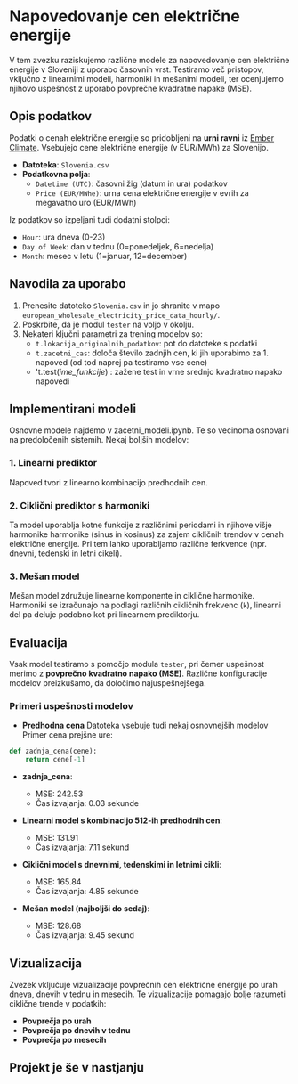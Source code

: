 # Napovedovanje cen električne energije

V tem zvezku raziskujemo različne modele za napovedovanje cen električne energije v Sloveniji z uporabo časovnih vrst. Testiramo več pristopov, vključno z linearnimi modeli, harmoniki in mešanimi modeli, ter ocenjujemo njihovo uspešnost z uporabo povprečne kvadratne napake (MSE).

## Opis podatkov

Podatki o cenah električne energije so pridobljeni na **urni ravni** iz [Ember Climate](https://ember-climate.org/data-catalogue/european-wholesale-electricity-price-data/). Vsebujejo cene električne energije (v EUR/MWh) za Slovenijo.

- **Datoteka**: `Slovenia.csv`
- **Podatkovna polja**:
  - `Datetime (UTC)`: časovni žig (datum in ura) podatkov
  - `Price (EUR/MWhe)`: urna cena električne energije v evrih za megavatno uro (EUR/MWh)
  
Iz podatkov so izpeljani tudi dodatni stolpci:
- `Hour`: ura dneva (0-23)
- `Day of Week`: dan v tednu (0=ponedeljek, 6=nedelja)
- `Month`: mesec v letu (1=januar, 12=december)

## Navodila za uporabo

1. Prenesite datoteko `Slovenia.csv` in jo shranite v mapo `european_wholesale_electricity_price_data_hourly/`.
2. Poskrbite, da je modul `tester` na voljo v okolju.
3. Nekateri ključni parametri za trening modelov so:
   - `t.lokacija_originalnih_podatkov`: pot do datoteke s podatki
   - `t.zacetni_cas`: določa število zadnjih cen, ki jih uporabimo za 1. napoved (od tod naprej pa testiramo vse cene)
   - 't.test(*ime_funkcije*) : zažene test in vrne srednjo kvadratno napako napovedi

## Implementirani modeli

Osnovne modele najdemo v zacetni_modeli.ipynb. Te so vecinoma osnovani na predoločenih sistemih. Nekaj boljših modelov:

### 1. Linearni prediktor
Napoved tvori z linearno kombinacijo predhodnih cen.

### 2. Ciklični prediktor s harmoniki
Ta model uporablja kotne funkcije z različnimi periodami in njihove višje harmonike harmonike (sinus in kosinus) za zajem cikličnih trendov v cenah električne energije. Pri tem lahko uporabljamo različne ferkvence (npr. dnevni, tedenski in letni cikeli).

### 3. Mešan model
Mešan model združuje linearne komponente in ciklične harmonike. Harmoniki se izračunajo na podlagi različnih cikličnih frekvenc (`k`), linearni del pa deluje podobno kot pri linearnem prediktorju.

## Evaluacija

Vsak model testiramo s pomočjo modula `tester`, pri čemer uspešnost merimo z **povprečno kvadratno napako (MSE)**. Različne konfiguracije modelov preizkušamo, da določimo najuspešnejšega.

### Primeri uspešnosti modelov

- **Predhodna cena**
Datoteka vsebuje tudi nekaj osnovnejših modelov Primer cena prejšne ure:

```python
def zadnja_cena(cene):
    return cene[-1]
```

- **zadnja_cena**:
  - MSE: 242.53
  - Čas izvajanja: 0.03 sekunde


- **Linearni model s kombinacijo 512-ih predhodnih cen**: 
  - MSE: 131.91
  - Čas izvajanja: 7.11 sekund

- **Ciklični model s dnevnimi, tedenskimi in letnimi cikli**: 
  - MSE: 165.84
  - Čas izvajanja: 4.85 sekunde

- **Mešan model (najboljši do sedaj)**: 
  - MSE: 128.68
  - Čas izvajanja: 9.45 sekund


## Vizualizacija

Zvezek vključuje vizualizacije povprečnih cen električne energije po urah dneva, dnevih v tednu in mesecih. Te vizualizacije pomagajo bolje razumeti ciklične trende v podatkih:

- **Povprečja po urah**
- **Povprečja po dnevih v tednu**
- **Povprečja po mesecih**

## Projekt je še v nastjanju
